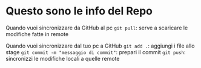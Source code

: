 # Questo sono le info del Repo

Quando vuoi sincronizzare da GitHub al pc
`git pull`: serve a scaricare le modifiche fatte in remote

Quando vuoi sincronizzare dal tuo pc a GitHub
`git add .`: aggiungi i file allo stage
`git commit -m "messaggio di commit"`: prepari il commit
`git push`: sincronizzi le modifiche locali a quelle remote
